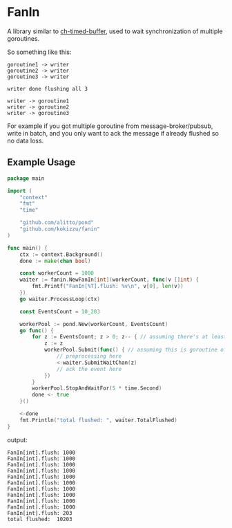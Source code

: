 
# FanIn

A library similar to [ch-timed-buffer](//github.com/kokizzu/ch-timed-buffer), 
used to wait synchronization of multiple goroutines.

So something like this:

```
goroutine1 -> writer
goroutine2 -> writer
goroutine3 -> writer

writer done flushing all 3
  
writer -> goroutine1   
writer -> goroutine2
writer -> goroutine3  
```

For example if you got multiple goroutine from message-broker/pubsub, 
write in batch, and you only want to ack the message if already flushed so no data loss.

## Example Usage

```go
package main

import (
	"context"
	"fmt"
	"time"

	"github.com/alitto/pond"
	"github.com/kokizzu/fanin"
)

func main() {
	ctx := context.Background()
	done := make(chan bool)

	const workerCount = 1000
	waiter := fanin.NewFanIn[int](workerCount, func(v []int) {
		fmt.Printf("FanIn[%T].flush: %v\n", v[0], len(v))
	})
	go waiter.ProcessLoop(ctx)

	const EventsCount = 10_203

	workerPool := pond.New(workerCount, EventsCount)
	go func() {
		for z := EventsCount; z > 0; z-- { // assuming there's at least 10K items to be written
			z := z
			workerPool.Submit(func() { // assuming this is goroutine of queue/pubsub/msgbroker client
				// preprocessing here
				<-waiter.SubmitWaitChan(z)
				// ack the event here
			})
		}
		workerPool.StopAndWaitFor(5 * time.Second)
		done <- true
	}()

	<-done
	fmt.Println("total flushed: ", waiter.TotalFlushed)
}
```

output:

```
FanIn[int].flush: 1000
FanIn[int].flush: 1000
FanIn[int].flush: 1000
FanIn[int].flush: 1000
FanIn[int].flush: 1000
FanIn[int].flush: 1000
FanIn[int].flush: 1000
FanIn[int].flush: 1000
FanIn[int].flush: 1000
FanIn[int].flush: 1000
FanIn[int].flush: 203
total flushed:  10203
```